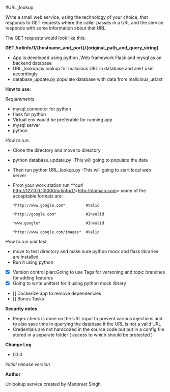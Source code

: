 #URL_lookup

Write a small web service, using the technology of your choice, that responds to GET requests where the caller passes in a URL and the service responds with some information about that URL. 
 
The GET requests would look like this:
 
**GET /urlinfo/1/{hostname_and_port}/{original_path_and_query_string}**

- App is developed using python ,Web framework Flask and mysql  as an backend database
- URL_lookup.py  lookup for malicious URL in database and alert user accordingly
- database_update.py populate database with data from malicious_url.txt

**How to use:** 
   
  *Requirements*
   - mysql.connector for python
   - flask for python
   - Virtual env would be preferable for running app
   - mysql server
   - python

  
   *How to run*:
   - Clone the directory and move to directory
   - python database_update.py -This will going to populate the data
   - Then run python URL_lookup.py -This will going to start local web server
   - From your work station run **curl  http://127.0.0.1:5000/urlinfo/1/<<http://domain.com>>
      some of the acceptable formats are:
      
         *http://www.google.com*         #Valid
         
         *http://google.com*             #Invalid
          
         *www.google*                    #Invalid 
         
         *http://www.google.com/images*  #Valid
   
  *How to run unit test*:
   - move to test directory and make sure python mock and flask libraries are installed
   - Run it using python

   - [X] Version control plan:Going to use Tags for versoning and topic branches for adding features
   - [X] Going to write unittest for it using python mock library
   - [] Dockerize  app to remove dependencies 
   - [] Bonus Tasks    

**Security notes**
  -  Regex check is done on the URL input to prevent various injections and to also save time in querying the database if the URL is not a valid URL
  - Credentials are not hardcoded in the source code but put in a config file stored in a separate folder ( access to which should be protected )
   
**Change Log**

  - 0.1.0
  
  *Initial release version*

**Author**

 Urllookup service  created by Manpreet Singh





